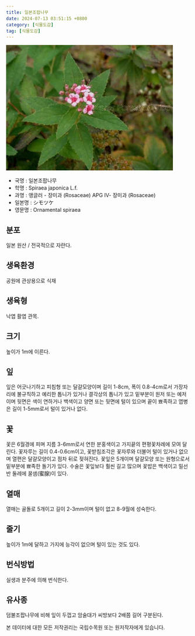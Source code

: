 ```yaml
---
title: 일본조팝나무
date: 2024-07-13 03:51:15 +0800
category: [식물도감]
tag: [식물도감]
---
```




![일본조팝나무](/assets/img/fileUpload/plants/basic/Rosaceae/Spiraea/17164/1_th2.JPG)
- 국명 : 일본조팝나무
- 학명 : Spiraea japonica L.f.
- 과명 : 앵글러 - 장미과 (Rosaceae) APG Ⅳ- 장미과 (Rosaceae)
- 일본명 : シモツケ
- 영문명 : Ornamental spiraea


## 분포
일본 원산 / 전국적으로 자란다.
## 생육환경
공원에 관상용으로 식재
## 생육형
낙엽 활엽 관목.
## 크기
높이가 1m에 이른다.
## 잎
잎은 어긋나기하고 피침형 또는 달걀모양이며 길이 1-8cm, 폭이 0.8-4cm로서 가장자리에 불규칙하고 예리한 톱니가 있거나 결각상의 톱니가 있고 밑부분이 원저 또는 예저이며 뒷면은 색이 연하거나 백색이고 양면 또는 뒷면에 털이 있으며 끝이 뾰족하고 엽병은 길이 1-5mm로서 털이 있거나 없다.
## 꽃
꽃은 6월경에 피며 지름 3-6mm로서 연한 분홍색이고 가지끝의 편평꽃차례에 모여 달린다. 꽃자루는 길이 0.4-0.6cm이고, 꽃받침조각은 꽃자루와 더불어 털이 있거나 없으며 열편은 달걀모양이고 점차 뒤로 젖혀진다. 꽃잎은 5개이며 달걀모양 또는 원형으로서 밑부분에 뾰족한 돌기가 있다. 수술은 꽃잎보다 훨씬 길고 많으며 꽃밥은 백색이고 밀선반 둘레에 꿀샘(蜜腺)이 있다.
## 열매
열매는 골돌로 5개이고 길이 2-3mm이며 털이 없고 8-9월에 성숙한다.
## 줄기
높이가 1m에 달하고 가지에 능각이 없으며 털이 있는 것도 있다.
## 번식방법
실생과 분주에 의해 번식한다.
## 유사종
덤불조팝나무에 비해 잎이 두껍고 암술대가 씨방보다 2배쯤 길어 구분된다. 






본 데이터에 대한 모든 저작권리는 국립수목원 또는 원저작자에게 있습니다.
